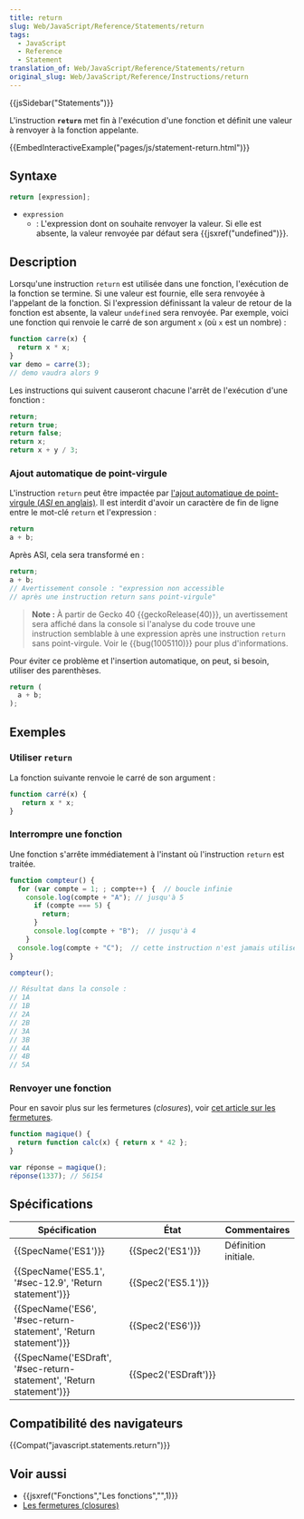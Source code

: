 ```yaml
---
title: return
slug: Web/JavaScript/Reference/Statements/return
tags:
  - JavaScript
  - Reference
  - Statement
translation_of: Web/JavaScript/Reference/Statements/return
original_slug: Web/JavaScript/Reference/Instructions/return
---
```

{{jsSidebar("Statements")}}

L'instruction **`return`** met fin à l'exécution d'une fonction et définit une valeur à renvoyer à la fonction appelante.

{{EmbedInteractiveExample("pages/js/statement-return.html")}}

## Syntaxe

```js
return [expression];
```

- `expression`
  - : L'expression dont on souhaite renvoyer la valeur. Si elle est absente, la valeur renvoyée par défaut sera {{jsxref("undefined")}}.

## Description

Lorsqu'une instruction `return` est utilisée dans une fonction, l'exécution de la fonction se termine. Si une valeur est fournie, elle sera renvoyée à l'appelant de la fonction. Si l'expression définissant la valeur de retour de la fonction est absente, la valeur `undefined` sera renvoyée. Par exemple, voici une fonction qui renvoie le carré de son argument `x` (où `x` est un nombre) :

```js
function carre(x) {
  return x * x;
}
var demo = carre(3);
// demo vaudra alors 9
```

Les instructions qui suivent causeront chacune l'arrêt de l'exécution d'une fonction :

```js
return;
return true;
return false;
return x;
return x + y / 3;
```

### Ajout automatique de point-virgule

L'instruction `return` peut être impactée par [l'ajout automatique de point-virgule (_ASI_ en anglais)](/fr/docs/Web/JavaScript/Reference/Grammaire_lexicale#Insertion_automatique_de_points-virgules). Il est interdit d'avoir un caractère de fin de ligne entre le mot-clé `return` et l'expression :

```js
return
a + b;
```

Après ASI, cela sera transformé en :

```js
return;
a + b;
// Avertissement console : "expression non accessible
// après une instruction return sans point-virgule"
```

> **Note :** À partir de Gecko 40 {{geckoRelease(40)}}, un avertissement sera affiché dans la console si l'analyse du code trouve une instruction semblable à une expression après une instruction `return` sans point-virgule. Voir le {{bug(1005110)}} pour plus d'informations.

Pour éviter ce problème et l'insertion automatique, on peut, si besoin, utiliser des parenthèses.

```js
return (
  a + b;
);
```

## Exemples

### Utiliser `return`

La fonction suivante renvoie le carré de son argument :

```js
function carré(x) {
   return x * x;
}
```

### Interrompre une fonction

Une fonction s'arrête immédiatement à l'instant où l'instruction `return` est traitée.

```js
function compteur() {
  for (var compte = 1; ; compte++) {  // boucle infinie
    console.log(compte + "A"); // jusqu'à 5
      if (compte === 5) {
        return;
      }
      console.log(compte + "B");  // jusqu'à 4
    }
  console.log(compte + "C");  // cette instruction n'est jamais utilisée
}

compteur();

// Résultat dans la console :
// 1A
// 1B
// 2A
// 2B
// 3A
// 3B
// 4A
// 4B
// 5A
```

### Renvoyer une fonction

Pour en savoir plus sur les fermetures (_closures_), voir [cet article sur les fermetures](/fr/docs/Web/JavaScript/Closures).

```js
function magique() {
  return function calc(x) { return x * 42 };
}

var réponse = magique();
réponse(1337); // 56154
```

## Spécifications

| Spécification                                                                                | État                         | Commentaires         |
| -------------------------------------------------------------------------------------------- | ---------------------------- | -------------------- |
| {{SpecName('ES1')}}                                                                     | {{Spec2('ES1')}}         | Définition initiale. |
| {{SpecName('ES5.1', '#sec-12.9', 'Return statement')}}                     | {{Spec2('ES5.1')}}     |                      |
| {{SpecName('ES6', '#sec-return-statement', 'Return statement')}}         | {{Spec2('ES6')}}         |                      |
| {{SpecName('ESDraft', '#sec-return-statement', 'Return statement')}} | {{Spec2('ESDraft')}} |                      |

## Compatibilité des navigateurs

{{Compat("javascript.statements.return")}}

## Voir aussi

- {{jsxref("Fonctions","Les fonctions","",1)}}
- [Les fermetures (closures)](/fr/docs/Web/JavaScript/Closures)
